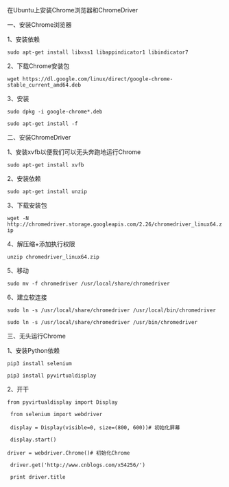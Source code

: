 在Ubuntu上安装Chrome浏览器和ChromeDriver

一、安装Chrome浏览器

1、安装依赖

`sudo apt-get install libxss1 libappindicator1 libindicator7`

2、下载Chrome安装包

`wget https://dl.google.com/linux/direct/google-chrome-stable_current_amd64.deb`

3、安装

`sudo dpkg -i google-chrome*.deb`

`sudo apt-get install -f`

二、安装ChromeDriver

1、安装xvfb以便我们可以无头奔跑地运行Chrome

`sudo apt-get install xvfb`

2、安装依赖

`sudo apt-get install unzip`

3、下载安装包

`wget -N http://chromedriver.storage.googleapis.com/2.26/chromedriver_linux64.zip`

4、解压缩+添加执行权限

`unzip chromedriver_linux64.zip`

5、移动

`sudo mv -f chromedriver /usr/local/share/chromedriver`

6、建立软连接

`sudo ln -s /usr/local/share/chromedriver /usr/local/bin/chromedriver`

`sudo ln -s /usr/local/share/chromedriver /usr/bin/chromedriver`

三、无头运行Chrome

1、安装Python依赖

`pip3 install selenium`

`pip3 install pyvirtualdisplay`

2、开干

``` 
from pyvirtualdisplay import Display

 from selenium import webdriver

 display = Display(visible=0, size=(800, 600))# 初始化屏幕

 display.start()

driver = webdriver.Chrome()# 初始化Chrome

 driver.get('http://www.cnblogs.com/x54256/')

 print driver.title
```

